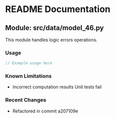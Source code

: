 # README Documentation

## Module: src/data/model_46.py

This module handles logic errors operations.

### Usage

```javascript
// Example usage here
```

### Known Limitations

- Incorrect computation results Unit tests fail

### Recent Changes

- Refactored in commit a207109e

